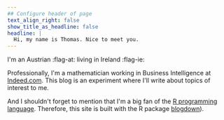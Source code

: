 ```yaml
---
## Configure header of page
text_align_right: false
show_title_as_headline: false
headline: |
  Hi, my name is Thomas. Nice to meet you.
---
```


<!-- this is a subheadline -->
I'm an Austrian :flag-at: living in Ireland :flag-ie:

Professionally, I'm a mathematician working in Business Intelligence at 
[Indeed.com](https://indeed.com/). This blog is an experiment where I'll
write about topics of interest to me.

And I shouldn't forget to mention that I'm a big fan of the [R
programming language](https://cran.r-project.org/). Therefore, this site is 
built with the R package [blogdown](https://pkgs.rstudio.com/blogdown/)).

